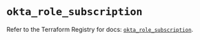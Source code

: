 # `okta_role_subscription`

Refer to the Terraform Registry for docs: [`okta_role_subscription`](https://registry.terraform.io/providers/okta/okta/4.6.3/docs/resources/role_subscription).
